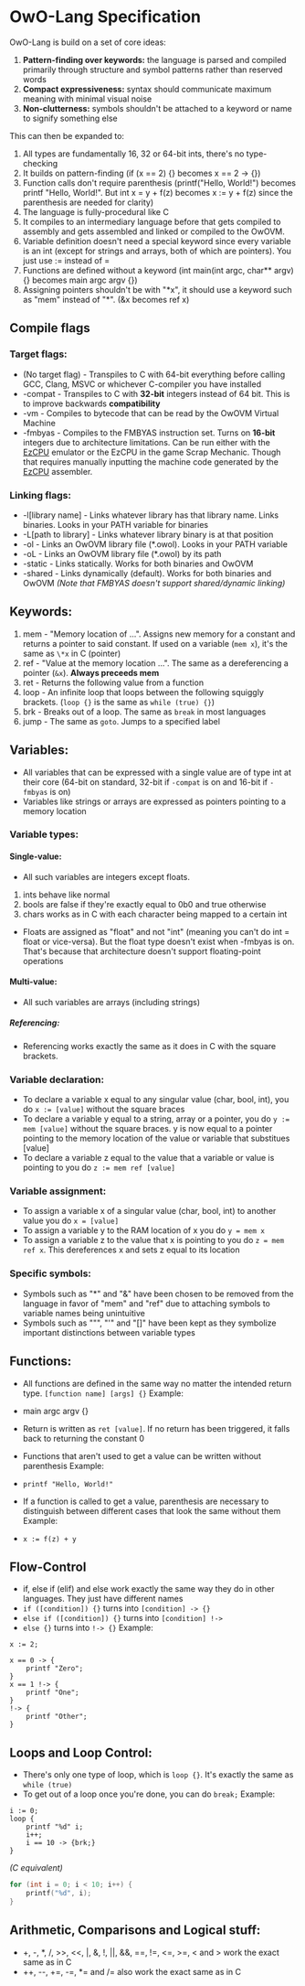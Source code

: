# OwO-Lang Specification

OwO-Lang is build on a set of core ideas:
1. **Pattern-finding over keywords:** the language is parsed and compiled primarily through structure and symbol patterns rather than reserved words
2. **Compact expressiveness:** syntax should communicate maximum meaning with minimal visual noise
3. **Non-clutterness:** symbols shouldn't be attached to a keyword or name to signify something else

This can then be expanded to:

1. All types are fundamentally 16, 32 or 64-bit ints, there's no type-checking 
2. It builds on pattern-finding (if (x == 2) {} becomes x == 2 -> {}) 
3. Function calls don't require parenthesis (printf("Hello, World!") becomes printf "Hello, World!". But int x = y + f(z) becomes x := y + f(z) since the parenthesis are needed for clarity) 
4. The language is fully-procedural like C 
5. It compiles to an intermediary language before that gets compiled to assembly and gets assembled and linked or compiled to the OwOVM.
6. Variable definition doesn't need a special keyword since every variable is an int (except for strings and arrays, both of which are pointers). You just use := instead of = 
7. Functions are defined without a keyword (int main(int argc, char** argv) {} becomes main argc argv {})
8. Assigning pointers shouldn't be with "\*x", it should use a keyword such as "mem" instead of "\*". (&x becomes ref x)

## Compile flags
### Target flags:
- (No target flag) - Transpiles to C with 64-bit everything before calling GCC, Clang, MSVC or whichever C-compiler you have installed
- -compat - Transpiles to C with **32-bit** integers instead of 64 bit. This is to improve backwards **compatibility**
- -vm - Compiles to bytecode that can be read by the OwOVM Virtual Machine
- -fmbyas - Compiles to the FMBYAS instruction set. Turns on **16-bit** integers due to architecture limitations. Can be run either with the [EzCPU](https://github.com/Ferriit/EzCPU/tree/dev) emulator or the EzCPU in the game Scrap Mechanic. Though that requires manually inputting the machine code generated by the [EzCPU](https://github.com/Ferriit/EzCPU/tree/dev) assembler.

### Linking flags:
- -l[library name] - Links whatever library has that library name. Links binaries. Looks in your PATH variable for binaries
- -L[path to library] - Links whatever library binary is at that position
- -ol - Links an OwOVM library file (\*.owol). Looks in your PATH variable
- -oL - Links an OwOVM library file (\*.owol) by its path
- -static - Links statically. Works for both binaries and OwOVM
- -shared - Links dynamically (default). Works for both binaries and OwOVM
*(Note that FMBYAS doesn't support shared/dynamic linking)*


## Keywords:
1. mem - "Memory location of ...". Assigns new memory for a constant and returns a pointer to said constant. If used on a variable (`mem x`), it's the same as `\*x` in C (pointer)
2. ref - "Value at the memory location ...". The same as a dereferencing a pointer (`&x`). **Always preceeds mem**
3. ret - Returns the following value from a function
4. loop - An infinite loop that loops between the following squiggly brackets. (`loop {}` is the same as `while (true) {}`)
5. brk - Breaks out of a loop. The same as `break` in most languages
6. jump - The same as `goto`. Jumps to a specified label


## Variables:

- All variables that can be expressed with a single value are of type int at their core (64-bit on standard, 32-bit if `-compat` is on and 16-bit if `-fmbyas` is on)
- Variables like strings or arrays are expressed as pointers pointing to a memory location

### Variable types:
#### Single-value:
- All such variables are integers except floats.
1. ints behave like normal
1. bools are false if they're exactly equal to 0b0 and true otherwise
1. chars works as in C with each character being mapped to a certain int

- Floats are assigned as "float" and not "int" (meaning you can't do int = float or vice-versa). But the float type doesn't exist when -fmbyas is on. That's because that architecture doesn't support floating-point operations

#### Multi-value:
- All such variables are arrays (including strings)

##### Referencing:
- Referencing works exactly the same as it does in C with the square brackets.

### Variable declaration:
- To declare a variable x equal to any singular value (char, bool, int), you do `x := [value]` without the square braces
- To declare a variable y equal to a string, array or a pointer, you do `y := mem [value]` without the square braces. y is now equal to a pointer pointing to the memory location of the value or variable that substitues [value]
- To declare a variable z equal to the value that a variable or value is pointing to you do `z := mem ref [value]`

### Variable assignment:
- To assign a variable x of a singular value (char, bool, int) to another value you do `x = [value]`
- To assign a variable y to the RAM location of x you do `y = mem x`
- To assign a variable z to the value that x is pointing to you do `z = mem ref x`. This dereferences x and sets z equal to its location

### Specific symbols:
- Symbols such as "\*" and "&" have been chosen to be removed from the language in favor of "mem" and "ref" due to attaching symbols to variable names being unintuitive
- Symbols such as """, "'" and "[]" have been kept as they symbolize important distinctions between variable types

## Functions:

- All functions are defined in the same way no matter the intended return type.
 `[function name] [args] {}`
Example:
- main argc argv {}

- Return is written as `ret [value]`. If no return has been triggered, it falls back to returning the constant 0

- Functions that aren't used to get a value can be written without parenthesis
Example:
- `printf "Hello, World!"`

- If a function is called to get a value, parenthesis are necessary to distinguish between different cases that look the same without them
Example:
- `x := f(z) + y`

## Flow-Control
- if, else if (elif) and else work exactly the same way they do in other languages. They just have different names
- `if ([condition]) {}` turns into `[condition] -> {}`
- `else if ([condition]) {}` turns into `[condition] !->`
- `else {}` turns into `!-> {}`
Example:
```owo
x := 2;

x == 0 -> {
    printf "Zero";
} 
x == 1 !-> {
    printf "One";
} 
!-> {
    printf "Other";
}
```

## Loops and Loop Control:
- There's only one type of loop, which is `loop {}`. It's exactly the same as `while (true)`
- To get out of a loop once you're done, you can do `break;`
Example:
```owo
i := 0;
loop {
    printf "%d" i;
    i++;
    i == 10 -> {brk;}
}
```
*(C equivalent)*
```c
for (int i = 0; i < 10; i++) {
    printf("%d", i);
}
```

## Arithmetic, Comparisons and Logical stuff:
- +, -, \*, /, >>, <<, |, &, !, ||, &&, ==, !=, <=, >=, < and > work the exact same as in C
- ++, --, +=, -=, \*= and /= also work the exact same as in C
